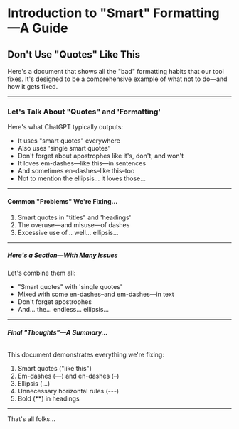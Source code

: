 # **Introduction to "Smart" Formatting—A Guide**

## **Don't Use "Quotes" Like This**

Here's a document that shows all the "bad" formatting habits that our tool fixes. It's designed to be a comprehensive example of what not to do—and how it gets fixed.

---

### **Let's Talk About "Quotes" and 'Formatting'**

Here's what ChatGPT typically outputs:
- It uses "smart quotes" everywhere
- Also uses 'single smart quotes'
- Don't forget about apostrophes like it's, don't, and won't
- It loves em-dashes—like this—in sentences
- And sometimes en-dashes–like this–too
- Not to mention the ellipsis… it loves those…

---

#### **Common "Problems" We're Fixing…**

1. Smart quotes in "titles" and 'headings'
2. The overuse—and misuse—of dashes
3. Excessive use of… well… ellipsis…

---

##### **Here's a Section—With Many Issues**

Let's combine them all:
- "Smart quotes" with 'single quotes'
- Mixed with some en-dashes–and em-dashes—in text
- Don't forget apostrophes
- And… the… endless… ellipsis…

---

###### **Final "Thoughts"—A Summary…**

This document demonstrates everything we're fixing:
1. Smart quotes ("like this")
2. Em-dashes (—) and en-dashes (–)
3. Ellipsis (…)
4. Unnecessary horizontal rules (---)
5. Bold (**) in headings

---

That's all folks…

